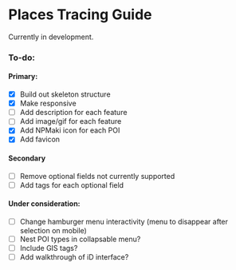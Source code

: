 # Places Tracing Guide

Currently in development.

### To-do:

#### Primary:

- [X] Build out skeleton structure
- [X] Make responsive
- [ ] Add description for each feature
- [ ] Add image/gif for each feature
- [X] Add NPMaki icon for each POI
- [X] Add favicon

#### Secondary

- [ ] Remove optional fields not currently supported
- [ ] Add tags for each optional field

#### Under consideration:

- [ ] Change hamburger menu interactivity (menu to disappear after selection on mobile) 
- [ ] Nest POI types in collapsable menu?
- [ ] Include GIS tags?
- [ ] Add walkthrough of iD interface?
